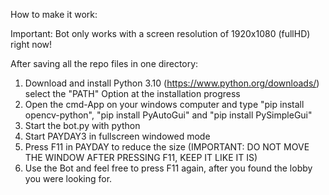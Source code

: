 How to make it work:

Important: Bot only works with a screen resolution of 1920x1080 (fullHD) right now!

After saving all the repo files in one directory:

1. Download and install Python 3.10 (https://www.python.org/downloads/) select the "PATH" Option at the installation progress
2. Open the cmd-App on your windows computer and type "pip install opencv-python", "pip install PyAutoGui" and "pip install PySimpleGui" 
3. Start the bot.py with python 
4. Start PAYDAY3 in fullscreen windowed mode
5. Press F11 in PAYDAY to reduce the size (IMPORTANT: DO NOT MOVE THE WINDOW AFTER PRESSING F11, KEEP IT LIKE IT IS)
6. Use the Bot and feel free to press F11 again, after you found the lobby you were looking for.
